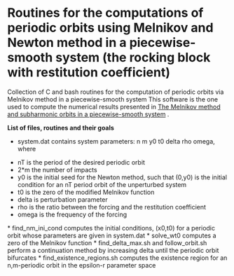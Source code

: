 # Routines for the computations of periodic orbits using Melnikov and Newton method in a piecewise-smooth system (the rocking block with restitution coefficient)
Collection of C and bash routines for the computation of periodic orbits via Melnikov method in a piecewise-smooth system
This software is the one used to compute the numerical results presented in 
<a href="http://dx.doi.org/10.1137/110850359">
The Melnikov method and subharmonic orbits in a piecewise-smooth system</a> .

**List of files, routines and their goals**
* system.dat contains system parameters: n m y0 t0 delta rho omega, where
<ul>
<li> nT is the period of the desired periodic orbit</li>
<li> 2*m the number of impacts</li>
<li>y0 is the initial seed for the Newton method, such that (0,y0) is the initial condition for an nT period orbit of the unperturbed system </li>
<li> t0 is the zero of the modified Melnikov function </li>
<li>delta is perturbation parameter </li>
<li> rho is the ratio between the forcing and the restitution coefficient </li>
<li> omega is the frequency of the forcing </li>
</ul>
* find_nm_ini_cond computes the initial conditions, (x0,t0) for a periodic orbit whose parameters are given in system.dat
* solve_wt0 computes a zero of the Melnikov function
* find_delta_max.sh and follow_orbit.sh perform a continuation method by increasing delta until the periodic orbit bifurcates
* find_existence_regions.sh computes the existence region for an n,m-periodic orbit in the epsilon-r parameter space
